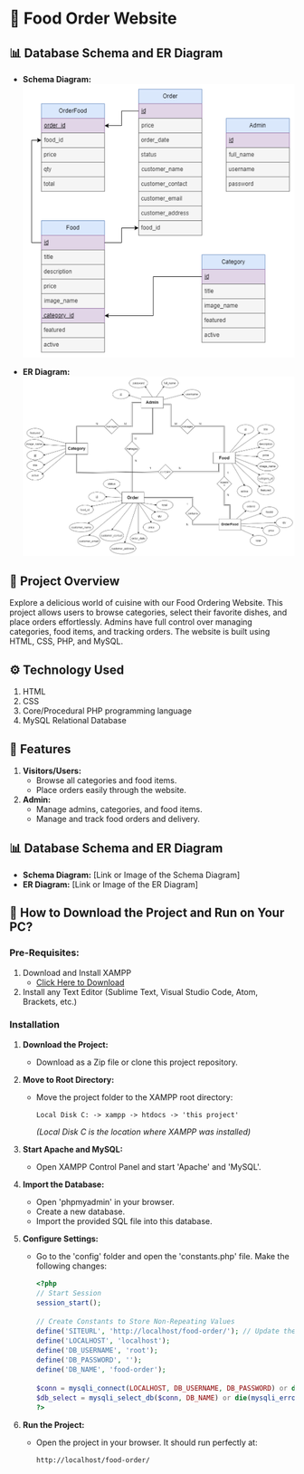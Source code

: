 # 🥘 Food Order Website
## 📊 Database Schema and ER Diagram

- **Schema Diagram:**
  ![Schema Diagram](images/schemadiagram.png)

- **ER Diagram:**
  ![ER Diagram](images/erdiagram.png)

## 📖 Project Overview

Explore a delicious world of cuisine with our Food Ordering Website. This project allows users to browse categories, select their favorite dishes, and place orders effortlessly. Admins have full control over managing categories, food items, and tracking orders. The website is built using HTML, CSS, PHP, and MySQL.

## ⚙️ Technology Used

1. HTML
2. CSS
3. Core/Procedural PHP programming language
4. MySQL Relational Database

## 🧰 Features

1. **Visitors/Users:**
   - Browse all categories and food items.
   - Place orders easily through the website.
2. **Admin:**
   - Manage admins, categories, and food items.
   - Manage and track food orders and delivery.

## 📊 Database Schema and ER Diagram

- **Schema Diagram:** [Link or Image of the Schema Diagram]
- **ER Diagram:** [Link or Image of the ER Diagram]

## 📖 How to Download the Project and Run on Your PC?

### Pre-Requisites:

1. Download and Install XAMPP
   - [Click Here to Download](https://www.apachefriends.org/index.html)
2. Install any Text Editor (Sublime Text, Visual Studio Code, Atom, Brackets, etc.)

### Installation

1. **Download the Project:**
   - Download as a Zip file or clone this project repository.
2. **Move to Root Directory:**
   - Move the project folder to the XAMPP root directory:
     ```
     Local Disk C: -> xampp -> htdocs -> 'this project'
     ```
     *(Local Disk C is the location where XAMPP was installed)*

3. **Start Apache and MySQL:**
   - Open XAMPP Control Panel and start 'Apache' and 'MySQL'.

4. **Import the Database:**
   - Open 'phpmyadmin' in your browser.
   - Create a new database.
   - Import the provided SQL file into this database.

5. **Configure Settings:**
   - Go to the 'config' folder and open the 'constants.php' file. Make the following changes:
     ```php
     <?php 
     // Start Session
     session_start();

     // Create Constants to Store Non-Repeating Values
     define('SITEURL', 'http://localhost/food-order/'); // Update the home URL of the project if you have changed the port number or it's live on a server
     define('LOCALHOST', 'localhost');
     define('DB_USERNAME', 'root');
     define('DB_PASSWORD', '');
     define('DB_NAME', 'food-order');
         
     $conn = mysqli_connect(LOCALHOST, DB_USERNAME, DB_PASSWORD) or die(mysqli_error()); // Database Connection
     $db_select = mysqli_select_db($conn, DB_NAME) or die(mysqli_error()); // Selecting Database 
     ?>
     ```

6. **Run the Project:**
   - Open the project in your browser. It should run perfectly at:
     ```
     http://localhost/food-order/
     ```
